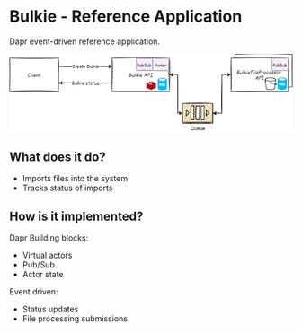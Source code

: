 # Bulkie - Reference Application

Dapr event-driven reference application.

![High level](docs/images/bulkie.png)


## What does it do?
* Imports files into the system
* Tracks status of imports

## How is it implemented?

Dapr Building blocks: 
* Virtual actors
* Pub/Sub
* Actor state

Event driven:
* Status updates
* File processing submissions
